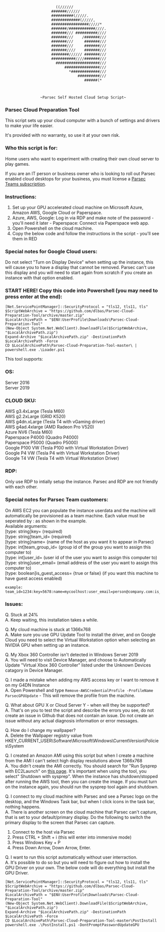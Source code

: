                            ((//////                                
                         #######//////                             
                         ##########(/////.                         
                         #############(/////,                      
                         #################/////*                   
                         #######/############////.                 
                         #######/// ##########////                 
                         #######///    /#######///                 
                         #######///     #######///                 
                         #######///     #######///                 
                         #######////    #######///                 
                         ########////// #######///                 
                         ###########////#######///                 
                           ####################///                 
                               ################///                 
                                 *#############///                 
                                     ##########///                 
                                        ######(*                   
                                                           
                           
                                       
                    ~Parsec Self Hosted Cloud Setup Script~


### Parsec Cloud Preparation Tool
This script sets up your cloud computer with a bunch of settings and drivers
to make your life easier.  
                    
It's provided with no warranty, so use it at your own risk.

### Who this script is for:
Home users who want to experiment with creating their own cloud server to play games.  

If you are an IT person or business owner who is looking to roll out Parsec enabled cloud desktops for your business, you must license a [Parsec Teams subscription](https://parsec.app/teams/).

### Instructions:                    
1. Set up your GPU accelerated cloud machine on Microsoft Azure, Amazon AWS, Google Cloud or Paperspace.  
2. Azure, AWS, Google: Log in via RDP and make note of the password - you'll need it later - Paperspace: Connect via Paperspace web app.
3. Open Powershell on the cloud machine.
4. Copy the below code and follow the instructions in the script - you'll see them in RED

### Special notes for Google Cloud users:
Do not select "Turn on Display Device" when setting up the instance, this will cause you to have a display that cannot be removed. Parsec can't use this display and you will need to start again from scratch if you create an instance with that option enabled.

### START HERE! Copy this code into Powershell (you may need to press enter at the end):
```
[Net.ServicePointManager]::SecurityProtocol = "tls12, tls11, tls" 
$ScriptWebArchive = "https://github.com/dlbas/Parsec-Cloud-Preparation-Tool/archive/master.zip"  
$LocalArchivePath = "$ENV:UserProfile\Downloads\Parsec-Cloud-Preparation-Tool"  
(New-Object System.Net.WebClient).DownloadFile($ScriptWebArchive, "$LocalArchivePath.zip")  
Expand-Archive "$LocalArchivePath.zip" -DestinationPath $LocalArchivePath -Force  
CD $LocalArchivePath\Parsec-Cloud-Preparation-Tool-master\ | powershell.exe .\Loader.ps1  
```

This tool supports:

### OS:
Server 2016  
Server 2019
                    
### CLOUD SKU:
AWS g3.4xLarge    (Tesla M60)  
AWS g2.2xLarge    (GRID K520)  
AWS g4dn.xLarge   (Tesla T4 with vGaming driver)  
AWS g4ad.4xlarge  (AMD Radeon Pro V520)  
Azure NV6         (Tesla M60)  
Paperspace P4000  (Quadro P4000)  
Paperspace P5000  (Quadro P5000)  
Google P100 VW    (Tesla P100 with Virtual Workstation Driver)  
Google P4 VW      (Tesla P4 with Virtual Workstation Driver)  
Google T4 VW      (Tesla T4 with Virtual Workstation Driver)  

### RDP:  
Only use RDP to intially setup the instance. Parsec and RDP are not friendly with each other.  

### Special notes for Parsec Team customers:
On AWS EC2 you can populate the instance userdata and the machine will automatically be provisioned as a team machine.  Each value must be seperated by : as shown in the example.  
Available arguments:  
[type: string]key= (required)  
[type: string]team_id= (required)  
[type: string]name=  (name of the host as you want it to appear in Parsec)  
[type: int]team_group_id= (group id of the group you want to assign this computer to)  
[type: int]user_id= (user id of the user you want to assign this computer to)  
[type: string]user_email= (email address of the user you want to assign this computer to)  
[type: boolean]is_guest_access= {true or false} (if you want this machine to have guest access enabled)  

```
example: team_id=1234:key=5678:name=mycoolhost:user_email=person@company.com:is_guest_access=true
```  

### Issues:
Q. Stuck at 24%  
A. Keep waiting, this installation takes a while.

Q. My cloud machine is stuck at 1366x768  
A. Make sure you use GPU Update Tool to install the driver, and on Google Cloud you need to select the Virtual Workstation option when selecting an NVIDIA GPU when setting up an instance.

Q. My Xbox 360 Controller isn't detected in Windows Server 2019  
A. You will need to visit Device Manager, and choose to Automatically Update "Virtual Xbox 360 Controller" listed under the Unknown Devices catagory in Device Manager.

Q. I made a mistake when adding my AWS access key or I want to remove it on my G4DN Instance  
A. Open Powershell and type `Remove-AWSCredentialProfile -ProfileName ParsecGPUUpdate` - This will remove the profile from the machine.

Q. What about GPU X or Cloud Server Y - when will they be supported?  
A. That's on you to test the script and describe the errors you see, do not create an issue in Github that does not contain an issue.  Do not create an issue without any actual diagnosis information or error messages.  

Q. How do I change my wallpaper?  
A. Delete the Wallpaper registry value from HKEY_CURRENT_USER\Software\Microsoft\Windows\CurrentVersion\Policies\System  
  
Q. I created an Amazon AMI using this script but when I create a machine from the AMI I can't select high display resolutions above 1366x768  
A. You didn't create the AMI correctly. You should search for "Run Sysprep with EC2Launch" on [this page](https://docs.aws.amazon.com/AWSEC2/latest/WindowsGuide/Creating_EBSbacked_WinAMI.html).  It's important when using the tool, you select"
Shutdown with sysprep". When the instance has shutdown/stopped after running the AWS tool, then you can create the image. If you must turn on the instance again, you should run the sysprep tool again and shutdown.  

Q. I connect to my cloud machine with Parsec and see a Parsec logo on the desktop, and the Windows Task bar, but when I click icons in the task bar, nothing happens.  
A. There is another screen on the cloud machine that Parsec can't capture, that is set to your default/primary display. Do the following to switch the primary display to the screen that Parsec can capture.  

1. Connect to the host via Parsec
2. Press CTRL + Shift + i (this will enter into immersive mode)
3. Press Windows Key + P
4. Press Down Arrow, Down Arrow, Enter.

Q. I want to run this script automatically without user interraction.  
A. It's possible to do so but you will need to figure out how to install the GPU Driver on your own. The below code will do everything but install the GPU Driver.
```
[Net.ServicePointManager]::SecurityProtocol = "tls12, tls11, tls" 
$ScriptWebArchive = "https://github.com/dlbas/Parsec-Cloud-Preparation-Tool/archive/master.zip"  
$LocalArchivePath = "$ENV:UserProfile\Downloads\Parsec-Cloud-Preparation-Tool"  
(New-Object System.Net.WebClient).DownloadFile($ScriptWebArchive, "$LocalArchivePath.zip")  
Expand-Archive "$LocalArchivePath.zip" -DestinationPath $LocalArchivePath -Force  
CD $LocalArchivePath\Parsec-Cloud-Preparation-Tool-master\PostInstall
powershell.exe .\PostInstall.ps1 -DontPromptPasswordUpdateGPU
```

